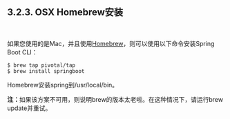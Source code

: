<h2>3.2.3. OSX Homebrew安装</h2><br>

如果您使用的是Mac，并且使用[Homebrew](https://brew.sh/)，则可以使用以下命令安装Spring Boot CLI：

```
$ brew tap pivotal/tap
$ brew install springboot
```

Homebrew安装spring到/usr/local/bin。

<b>注：</b>如果该方案不可用，则说明brew的版本太老啦。在这种情况下，请运行brew update并重试。